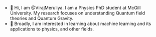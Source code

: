 - 👋 Hi, I am @VirajMeruliya. I am a Physics PhD student at McGill University. My research focuses on understanding Quantum field theories and Quantum Gravity.
- 👀 Broadly, I am interested in learning about machine learning and its applications to physics, and other fields.


